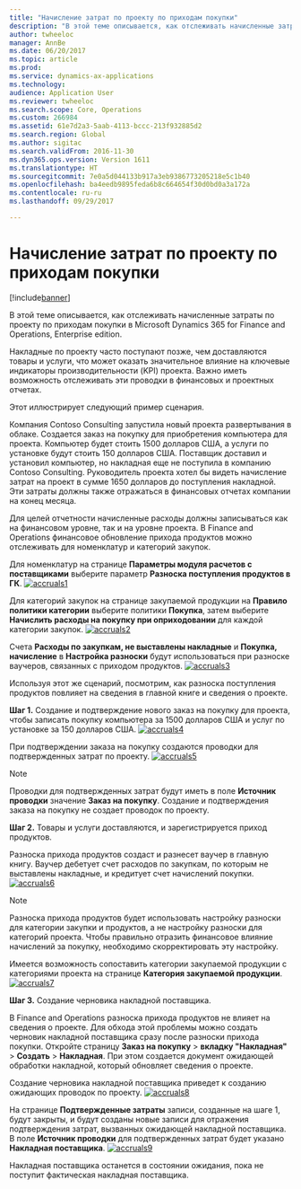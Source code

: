 ```yaml
---
title: "Начисление затрат по проекту по приходам покупки"
description: "В этой теме описывается, как отслеживать начисленные затраты по проекту по приходам покупки в Microsoft Dynamics 365 for Finance and Operations, Enterprise edition."
author: twheeloc
manager: AnnBe
ms.date: 06/20/2017
ms.topic: article
ms.prod: 
ms.service: dynamics-ax-applications
ms.technology: 
audience: Application User
ms.reviewer: twheeloc
ms.search.scope: Core, Operations
ms.custom: 266984
ms.assetid: 61e7d2a3-5aab-4113-bccc-213f932885d2
ms.search.region: Global
ms.author: sigitac
ms.search.validFrom: 2016-11-30
ms.dyn365.ops.version: Version 1611
ms.translationtype: HT
ms.sourcegitcommit: 7e0a5d044133b917a3eb9386773205218e5c1b40
ms.openlocfilehash: ba4eedb9895feda6b8c664654f30d0bd0a3a172a
ms.contentlocale: ru-ru
ms.lasthandoff: 09/29/2017

---
```


# <a name="project-cost-accrual-on-purchase-receipts"></a>Начисление затрат по проекту по приходам покупки

[!include[banner](../includes/banner.md)]


В этой теме описывается, как отслеживать начисленные затраты по проекту по приходам покупки в Microsoft Dynamics 365 for Finance and Operations, Enterprise edition. 

Накладные по проекту часто поступают позже, чем доставляются товары и услуги, что может оказать значительное влияние на ключевые индикаторы производительности (KPI) проекта. Важно иметь возможность отслеживать эти проводки в финансовых и проектных отчетах.

Этот иллюстрирует следующий пример сценария. 

Компания Contoso Consulting запустила новый проекта развертывания в облаке. Создается заказ на покупку для приобретения компьютера для проекта. Компьютер будет стоить 1500 долларов США, а услуги по установке будут стоить 150 долларов США. Поставщик доставил и установил компьютер, но накладная еще не поступила в компанию Contoso Consulting. Руководитель проекта хотел бы видеть начисление затрат на проект в сумме 1650 долларов до поступления накладной. Эти затраты должны также отражаться в финансовых отчетах компании на конец месяца. 

Для целей отчетности начисленные расходы должны записываться как на финансовом уровне, так и на уровне проекта. В Finance and Operations финансовое обновление прихода продуктов можно отслеживать для номенклатур и категорий закупок. 

Для номенклатур на странице **Параметры модуля расчетов с поставщиками** выберите параметр **Разноска поступления продуктов в ГК**.
[![accruals1](./media/accruals1-1024x409.png)](./media/accruals1.png) 

Для категорий закупок на странице закупаемой продукции на **Правило политики категории** выберите политики **Покупка**, затем выберите **Начислить расходы на покупку при оприходовании** для каждой категории закупок.
[![accruals2](./media/accruals2-1024x569.png)](./media/accruals2.png) 

Счета **Расходы по закупкам, не выставлены накладные** и **Покупка, начисление** в **Настройка разноски** будут использоваться при разноске ваучеров, связанных с приходом продуктов.
[![accruals3](./media/accruals3-1024x429.png)](./media/accruals3.png) 

Используя этот же сценарий, посмотрим, как разноска поступления продуктов повлияет на сведения в главной книге и сведения о проекте. 

**Шаг 1.** Создание и подтверждение нового заказ на покупку для проекта, чтобы записать покупку компьютера за 1500 долларов США и услуг по установке за 150 долларов США.
[![accruals4](./media/accruals4-1024x497.png)](./media/accruals4.png) 

При подтверждении заказа на покупку создаются проводки для подтвержденных затрат по проекту. 
[![accruals5](./media/accruals5-1024x219.png)](./media/accruals5.png) 

> [!NOTE]
> Проводки для подтвержденных затрат будут иметь в поле **Источник проводки** значение **Заказ на покупку**. Создание и подтверждения заказа на покупку не создает проводок по проекту. 

**Шаг 2.** Товары и услуги доставляются, и зарегистрируется приход продуктов. 

Разноска прихода продуктов создаст и разнесет ваучер в главную книгу. Ваучер дебетует счет расходов по закупкам, по которым не выставлены накладные, и кредитует счет начислений покупки. 
[![accruals6](./media/accruals6-1024x214.png)](./media/accruals6.png)

> [!NOTE]
> Разноска прихода продуктов будет использовать настройку разноски для категории закупки и продуктов, а не настройку разноски для категорий проекта. Чтобы правильно отразить финансовое влияние начислений за покупку, необходимо скорректировать эту настройку. 

Имеется возможность сопоставить категории закупаемой продукции с категориями проекта на странице **Категория закупаемой продукции**.
[![accruals7](./media/accruals7-1024x390.png)](./media/accruals7.png)

**Шаг 3.** Создание черновика накладной поставщика. 

В Finance and Operations разноска прихода продуктов не влияет на сведения о проекте. Для обхода этой проблемы можно создать черновик накладной поставщика сразу после разноски прихода покупки. Откройте страницу **Заказ на покупку** &gt; **вкладку "Накладная"** &gt; **Создать** &gt; **Накладная**. При этом создается документ ожидающей обработки накладной, который обновляет сведения о проекте. 

Создание черновика накладной поставщика приведет к созданию ожидающих проводок по проекту. 
[![accruals8](./media/accruals8-1024x225.png)](./media/accruals8.png) 

На странице **Подтвержденные затраты** записи, созданные на шаге 1, будут закрыты, и будут созданы новые записи для отражения подтверждения затрат, вызванных ожидающей накладной поставщика. В поле **Источник проводки** для подтвержденных затрат будет указано **Накладная поставщика**.
[![accruals9](./media/accruals9-1024x200.png)](./media/accruals9.png)

Накладная поставщика останется в состоянии ожидания, пока не поступит фактическая накладная поставщика.




